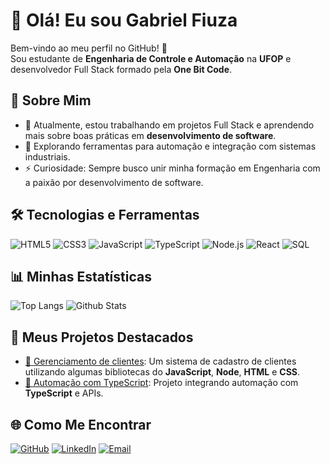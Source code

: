 # 👋 Olá! Eu sou Gabriel Fiuza

Bem-vindo ao meu perfil no GitHub! 🚀  
Sou estudante de **Engenharia de Controle e Automação** na **UFOP** e desenvolvedor Full Stack formado pela **One Bit Code**.

## 🌟 Sobre Mim
- 🔭 Atualmente, estou trabalhando em projetos Full Stack e aprendendo mais sobre boas práticas em **desenvolvimento de software**.
- 🌱 Explorando ferramentas para automação e integração com sistemas industriais.
- ⚡ Curiosidade: Sempre busco unir minha formação em Engenharia com a paixão por desenvolvimento de software.

## 🛠️ Tecnologias e Ferramentas
![HTML5](https://img.shields.io/badge/-HTML5-orange?style=flat-square&logo=html5&logoColor=white)
![CSS3](https://img.shields.io/badge/-CSS3-blue?style=flat-square&logo=css3&logoColor=white)
![JavaScript](https://img.shields.io/badge/-JavaScript-yellow?style=flat-square&logo=javascript&logoColor=black)
![TypeScript](https://img.shields.io/badge/-TypeScript-blue?style=flat-square&logo=typescript&logoColor=white)
![Node.js](https://img.shields.io/badge/-Node.js-green?style=flat-square&logo=node.js&logoColor=white)
![React](https://img.shields.io/badge/-React-blue?style=flat-square&logo=react&logoColor=white)
![SQL](https://img.shields.io/badge/-SQL-lightgrey?style=flat-square&logo=postgresql&logoColor=black)

## 📊 Minhas Estatísticas
![Top Langs](https://github-readme-stats.vercel.app/api/top-langs/?username=Gabriel-Fiuza&layout=compact&theme=radical)
![Github Stats](https://github-readme-stats.vercel.app/api?username=Gabriel-Fiuza&show_icons=true&theme=radical)

## 🚀 Meus Projetos Destacados
- [🔗 Gerenciamento de clientes](https://github.com/Gabriel-Fiuza/ejs-stock): Um sistema de cadastro de clientes utilizando algumas bibliotecas do **JavaScript**, **Node**, **HTML** e **CSS**.
- [🔗 Automação com TypeScript](https://github.com/Gabriel-Fiuza/seu-projeto-automacao): Projeto integrando automação com **TypeScript** e APIs.

## 🌐 Como Me Encontrar
[![GitHub](https://img.shields.io/badge/-GitHub-black?style=flat-square&logo=github&logoColor=white)](https://github.com/Gabriel-Fiuza)
[![LinkedIn](https://img.shields.io/badge/-LinkedIn-blue?style=flat-square&logo=linkedin&logoColor=white)]([https://linkedin.com/in/seu-linkedin](https://www.linkedin.com/in/gabriel-fiuza-136495296/))
[![Email](https://img.shields.io/badge/-Email-red?style=flat-square&logo=gmail&logoColor=white)](gpaulinellifiuza@gmail.com)
